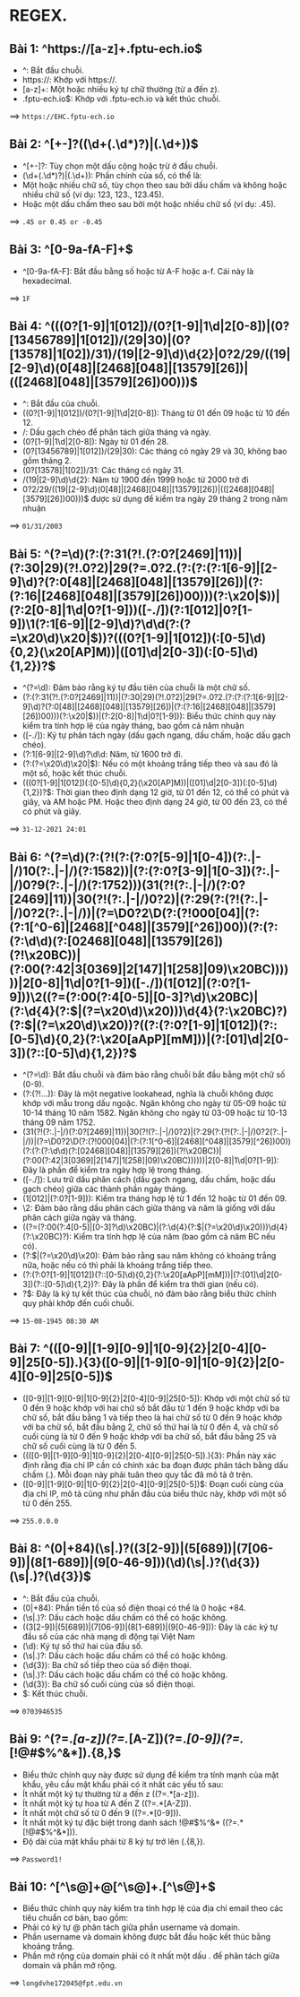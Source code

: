 # REGEX.

## Bài 1:  ^https:\/\/[a-z]+.fptu-ech.io$
* ^: Bắt đầu chuỗi.
* https:\/\/: Khớp với https://.
* [a-z]+: Một hoặc nhiều ký tự chữ thường (từ a đến z).
* \.fptu-ech\.io$: Khớp với .fptu-ech.io và kết thúc chuỗi.

==> ``https://EHC.fptu-ech.io``

## Bài 2: ^[+-]?((\d+(\.\d*)?)|(\.\d+))$

* ^[+-]?: Tùy chọn một dấu cộng hoặc trừ ở đầu chuỗi.
* (\d+(\.\d*)?)|(\.\d+)): Phần chính của số, có thể là:
* Một hoặc nhiều chữ số, tùy chọn theo sau bởi dấu chấm và không hoặc nhiều chữ số (ví dụ: 123, 123., 123.45).
*  Hoặc một dấu chấm theo sau bởi một hoặc nhiều chữ số (ví dụ: .45).

==> ``.45 or 0.45 or -0.45``

## Bài 3: ^[0-9a-fA-F]+$
* ^[0-9a-fA-F]: Bắt đầu bằng số hoặc từ A-F hoặc a-f. Cái này là hexadecimal.

==> ``1F``

## Bài 4: ^(((0?[1-9]|1[012])/(0?[1-9]|1\d|2[0-8])|(0?[13456789]|1[012])/(29|30)|(0?[13578]|1[02])/31)/(19|[2-9]\d)\d{2}|0?2/29/((19|[2-9]\d)(0[48]|[2468][048]|[13579][26])|(([2468][048]|[3579][26])00)))$

* ^: Bắt đầu của chuỗi.
* ((0?[1-9]|1[012])/(0?[1-9]|1\d|2[0-8]): Tháng từ 01 đến 09 hoặc từ 10 đến 12.
* /: Dấu gạch chéo để phân tách giữa tháng và ngày.
* (0?[1-9]|1\d|2[0-8]): Ngày từ 01 đến 28.
* (0?[13456789]|1[012])/(29|30): Các tháng có ngày 29 và 30, không bao gồm tháng 2.
* (0?[13578]|1[02])/31: Các tháng có ngày 31.
* /(19|[2-9]\d)\d{2}: Năm từ 1900 đến 1999 hoặc từ 2000 trở đi
* 0?2/29/((19|[2-9]\d)(0[48]|[2468][048]|[13579][26])|(([2468][048]|[3579][26])00)))$ được sử dụng để kiểm tra ngày 29 tháng 2 trong năm nhuận

==> ``01/31/2003``

## Bài 5: ^(?=\d)(?:(?:31(?!.(?:0?[2469]|11))|(?:30|29)(?!.0?2)|29(?=.0?2.(?:(?:(?:1[6-9]|[2-9]\d)?(?:0[48]|[2468][048]|[13579][26])|(?:(?:16|[2468][048]|[3579][26])00)))(?:\x20|$))|(?:2[0-8]|1\d|0?[1-9]))([-./])(?:1[012]|0?[1-9])\1(?:1[6-9]|[2-9]\d)?\d\d(?:(?=\x20\d)\x20|$))?(((0?[1-9]|1[012])(:[0-5]\d){0,2}(\x20[AP]M))|([01]\d|2[0-3])(:[0-5]\d){1,2})?$

* ^(?=\d): Đảm bảo rằng ký tự đầu tiên của chuỗi là một chữ số.
* (?:(?:31(?!.(?:0?[2469]|11))|(?:30|29)(?!.0?2)|29(?=.0?2.(?:(?:(?:1[6-9]|[2-9]\d)?(?:0[48]|[2468][048]|[13579][26])|(?:(?:16|[2468][048]|[3579][26])00)))(?:\x20|$))|(?:2[0-8]|1\d|0?[1-9])): Biểu thức chính quy này kiểm tra tính hợp lệ của ngày tháng, bao gồm cả năm nhuận
* ([-./]): Ký tự phân tách ngày (dấu gạch ngang, dấu chấm, hoặc dấu gạch chéo).
* (?:1[6-9]|[2-9]\d)?\d\d:  Năm, từ 1600 trở đi.
* (?:(?=\x20\d)\x20|$): Nếu có một khoảng trắng tiếp theo và sau đó là một số, hoặc kết thúc chuỗi.
* (((0?[1-9]|1[012])(:[0-5]\d){0,2}(\x20[AP]M))|([01]\d|2[0-3])(:[0-5]\d){1,2})?$: Thời gian theo định dạng 12 giờ, từ 01 đến 12, có thể có phút và giây, và AM hoặc PM. Hoặc theo định dạng 24 giờ, từ 00 đến 23, có thể có phút và giây.

==> ``31-12-2021 24:01``


## Bài 6: ^(?=\d)(?:(?!(?:(?:0?[5-9]|1[0-4])(?:\.|-|\/)10(?:\.|-|\/)(?:1582))|(?:(?:0?[3-9]|1[0-3])(?:\.|-|\/)0?9(?:\.|-|\/)(?:1752)))(31(?!(?:\.|-|\/)(?:0?[2469]|11))|30(?!(?:\.|-|\/)0?2)|(?:29(?:(?!(?:\.|-|\/)0?2(?:\.|-|\/))|(?=\D0?2\D(?:(?!000[04]|(?:(?:1[^0-6]|[2468][^048]|[3579][^26])00))(?:(?:(?:\d\d)(?:[02468][048]|[13579][26])(?!\x20BC))|(?:00(?:42|3[0369]|2[147]|1[258]|09)\x20BC))))))|2[0-8]|1\d|0?[1-9])([-.\/])(1[012]|(?:0?[1-9]))\2((?=(?:00(?:4[0-5]|[0-3]?\d)\x20BC)|(?:\d{4}(?:$|(?=\x20\d)\x20)))\d{4}(?:\x20BC)?)(?:$|(?=\x20\d)\x20))?((?:(?:0?[1-9]|1[012])(?::[0-5]\d){0,2}(?:\x20[aApP][mM]))|(?:[01]\d|2[0-3])(?::[0-5]\d){1,2})?$

* ^(?=\d): Bắt đầu chuỗi và đảm bảo rằng chuỗi bắt đầu bằng một chữ số (0-9).
* (?:(?!...)): Đây là một negative lookahead, nghĩa là chuỗi không được khớp với mẫu trong dấu ngoặc. Ngăn không cho ngày từ 05-09 hoặc từ 10-14 tháng 10 năm 1582. Ngăn không cho ngày từ 03-09 hoặc từ 10-13 tháng 09 năm 1752.
* (31(?!(?:\.|-|\/)(?:0?[2469]|11))|30(?!(?:\.|-|\/)0?2)|(?:29(?:(?!(?:\.|-|\/)0?2(?:\.|-|\/))|(?=\D0?2\D(?:(?!000[04]|(?:(?:1[^0-6]|[2468][^048]|[3579][^26])00))(?:(?:(?:\d\d)(?:[02468][048]|[13579][26])(?!\x20BC))|(?:00(?:42|3[0369]|2[147]|1[258]|09)\x20BC))))))|2[0-8]|1\d|0?[1-9]): Đây là phần để kiểm tra ngày hợp lệ trong tháng.
* ([-./]): Lưu trữ dấu phân cách (dấu gạch ngang, dấu chấm, hoặc dấu gạch chéo) giữa các thành phần ngày tháng.
* (1[012]|(?:0?[1-9])): Kiểm tra tháng hợp lệ từ 1 đến 12 hoặc từ 01 đến 09.
* \2: Đảm bảo rằng dấu phân cách giữa tháng và năm là giống với dấu phân cách giữa ngày và tháng.
* ((?=(?:00(?:4[0-5]|[0-3]?\d)\x20BC)|(?:\d{4}(?:$|(?=\x20\d)\x20)))\d{4}(?:\x20BC)?): Kiểm tra tính hợp lệ của năm (bao gồm cả năm BC nếu có).
* (?:$|(?=\x20\d)\x20): Đảm bảo rằng sau năm không có khoảng trắng nữa, hoặc nếu có thì phải là khoảng trắng tiếp theo.
* (?:(?:0?[1-9]|1[012])(?::[0-5]\d){0,2}(?:\x20[aApP][mM]))|(?:[01]\d|2[0-3])(?::[0-5]\d){1,2})?: Đây là phần để kiểm tra thời gian (nếu có).
* ?$: Đây là ký tự kết thúc của chuỗi, nó đảm bảo rằng biểu thức chính quy phải khớp đến cuối chuỗi.

==> ``15-08-1945 08:30 AM``

## Bài 7: ^(([0-9]|[1-9][0-9]|1[0-9]{2}|2[0-4][0-9]|25[0-5])\.){3}([0-9]|[1-9][0-9]|1[0-9]{2}|2[0-4][0-9]|25[0-5])$

* ([0-9]|[1-9][0-9]|1[0-9]{2}|2[0-4][0-9]|25[0-5]): Khớp với một chữ số từ 0 đến 9 hoặc khớp với hai chữ số bắt đầu từ 1 đến 9 hoặc khớp với ba chữ số, bắt đầu bằng 1 và tiếp theo là hai chữ số từ 0 đến 9 hoặc khớp với ba chữ số, bắt đầu bằng 2, chữ số thứ hai là từ 0 đến 4, và chữ số cuối cùng là từ 0 đến 9 hoặc khớp với ba chữ số, bắt đầu bằng 25 và chữ số cuối cùng là từ 0 đến 5.
* ((([0-9]|[1-9][0-9]|1[0-9]{2}|2[0-4][0-9]|25[0-5])\.){3}: Phần này xác định rằng địa chỉ IP cần có chính xác ba đoạn được phân tách bằng dấu chấm (.). Mỗi đoạn này phải tuân theo quy tắc đã mô tả ở trên.
* ([0-9]|[1-9][0-9]|1[0-9]{2}|2[0-4][0-9]|25[0-5])$: Đoạn cuối cùng của địa chỉ IP, mô tả cũng như phần đầu của biểu thức này, khớp với một số từ 0 đến 255.

==> ``255.0.0.0``

## Bài 8: ^(0|\+84)(\s|\.)?((3[2-9])|(5[689])|(7[06-9])|(8[1-689])|(9[0-46-9]))(\d)(\s|\.)?(\d{3})(\s|\.)?(\d{3})$

* ^: Bắt đầu của chuỗi.
* (0|\+84): Phần tiền tố của số điện thoại có thể là 0 hoặc +84.
* (\s|\.)?: Dấu cách hoặc dấu chấm có thể có hoặc không.
* ((3[2-9])|(5[689])|(7[06-9])|(8[1-689])|(9[0-46-9])): Đây là các ký tự đầu số của các nhà mạng di động tại Việt Nam
* (\d): Ký tự số thứ hai của đầu số.
* (\s|\.)?: Dấu cách hoặc dấu chấm có thể có hoặc không.
* (\d{3}): Ba chữ số tiếp theo của số điện thoại.
* (\s|\.)?: Dấu cách hoặc dấu chấm có thể có hoặc không.
* (\d{3}): Ba chữ số cuối cùng của số điện thoại.
* $: Kết thúc chuỗi.

==> ``0703946535``

## Bài 9: ^(?=.*[a-z])(?=.*[A-Z])(?=.*[0-9])(?=.*[!@#\$%\^&\*]).{8,}$
* Biểu thức chính quy này được sử dụng để kiểm tra tính mạnh của mật khẩu, yêu cầu mật khẩu phải có ít nhất các yếu tố sau:
* Ít nhất một ký tự thường từ a đến z ((?=.*[a-z])).
* Ít nhất một ký tự hoa từ A đến Z ((?=.*[A-Z])).
* Ít nhất một chữ số từ 0 đến 9 ((?=.*[0-9])).
* Ít nhất một ký tự đặc biệt trong danh sách !@#$%^&* ((?=.*[!@#\$%\^&\*])).
* Độ dài của mật khẩu phải từ 8 ký tự trở lên (.{8,}).

==> ``Password1!``

## Bài 10: ^[^\s@]+@[^\s@]+\.[^\s@]+$
* Biểu thức chính quy này kiểm tra tính hợp lệ của địa chỉ email theo các tiêu chuẩn cơ bản, bao gồm:
* Phải có ký tự @ phân tách giữa phần username và domain.
* Phần username và domain không được bắt đầu hoặc kết thúc bằng khoảng trắng.
* Phần mở rộng của domain phải có ít nhất một dấu . để phân tách giữa domain và phần mở rộng.

==> ``longdvhe172045@fpt.edu.vn``
